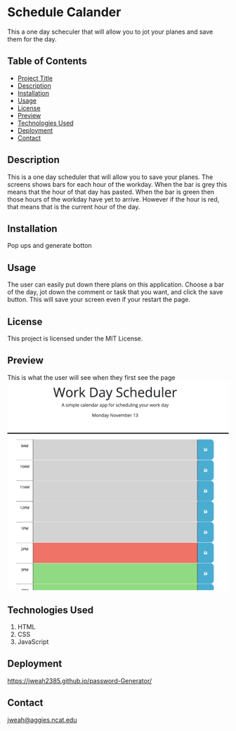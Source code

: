 
# Schedule Calander

This a one day scheculer that will allow you to jot your planes and save them for the day. 

## Table of Contents

- [Project Title](#project-title)
- [Description](#description)
- [Installation](#installation)
- [Usage](#usage)
- [License](#license)
- [Preview](#preview)
- [Technologies Used](#technologies-used)
- [Deployment](#deployment)
- [Contact](#contact)

## Description

This is a one day scheduler that will allow you to save your planes. The screens shows bars for each hour of the workday. When the bar is grey this means that the hour of that day has pasted. When the bar is green then those hours of the workday have yet to arrive. However if the hour is red, that means that is the current hour of the day. 

## Installation

Pop ups and generate botton

## Usage

The user can easily put down there plans on this application. Choose a bar of the day, jot down the comment or task that you want, and click the save button. This will save your screen even if your restart the page.


## License

This project is licensed under the MIT License.

## Preview

This is what the user will see when they first see the page![This is a image preview of the applicaiton](/image/Screenshot%202023-11-13%20at%202.50.31%20PM.png)


## Technologies Used

1. HTML
2. CSS
3. JavaScript

## Deployment

https://jweah2385.github.io/password-Generator/

## Contact

jweah@aggies.ncat.edu
